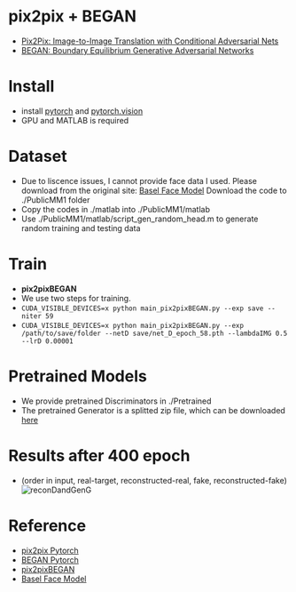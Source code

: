 # pix2pix + BEGAN
- [Pix2Pix: Image-to-Image Translation with Conditional Adversarial Nets](https://phillipi.github.io/pix2pix/)
- [BEGAN: Boundary Equilibrium Generative Adversarial Networks](https://arxiv.org/abs/1703.10717)

# Install
- install [pytorch](https://github.com/pytorch/pytorch) and [pytorch.vision](https://github.com/pytorch/vision)
- GPU and MATLAB is required

# Dataset
- Due to liscence issues, I cannot provide face data I used. Please download from the original site: [Basel Face Model](https://faces.cs.unibas.ch/bfm/index.php?nav=1-2&id=downloads) Download the code to ./PublicMM1 folder
- Copy the codes in ./matlab into ./PublicMM1/matlab
- Use ./PublicMM1/matlab/script_gen_random_head.m to generate random training and testing data

# Train
- **pix2pixBEGAN**
- We use two steps for training.
- ```CUDA_VISIBLE_DEVICES=x python main_pix2pixBEGAN.py --exp save --niter 59```
- ```CUDA_VISIBLE_DEVICES=x python main_pix2pixBEGAN.py --exp /path/to/save/folder --netD save/net_D_epoch_58.pth --lambdaIMG 0.5 --lrD 0.00001```

# Pretrained Models
- We provide pretrained Discriminators in ./Pretrained
- The pretrained Generator is a splitted zip file, which can be downloaded [here](https://drive.google.com/drive/folders/1jlaZcRCOU1PrwBNoxHpFyOGe9KH-L7XL?usp=sharing)

# Results after 400 epoch
- (order in input, real-target, reconstructed-real, fake, reconstructed-fake) 
![reconDandGenG](./imgs/generated.png)


# Reference
- [pix2pix Pytorch](https://github.com/taey16/pix2pix.pytorch)
- [BEGAN Pytorch](https://github.com/sunshineatnoon/Paper-Implementations/tree/master/BEGAN)
- [pix2pixBEGAN](https://github.com/taey16/pix2pixBEGAN.pytorch)
- [Basel Face Model](https://faces.cs.unibas.ch/bfm/index.php?nav=1-1-0&id=details)
